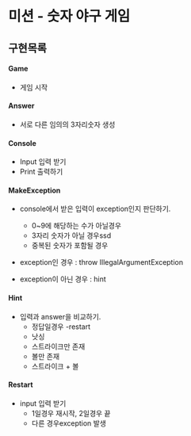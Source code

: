# 미션 - 숫자 야구 게임

## 구현목록



#### Game

* 게임 시작

#### Answer

* 서로 다른 임의의 3자리숫자 생성

#### Console

* Input 입력 받기
* Print 출력하기

#### MakeException

* console에서 받은 입력이 exception인지 판단하기.
  * 0~9에 해당하는 수가 아닐경우
  * 3자리 숫자가 아닐 경우ssd
  * 중복된 숫자가 포함될 경우

* exception인 경우 : throw IllegalArgumentException
* exception이 아닌 경우 : hint

#### Hint

* 입력과 answer을 비교하기.
  * 정답일경우 -restart
  * 낫싱
  * 스트라이크만 존재
  * 볼만 존재
  * 스트라이크 + 볼

#### Restart

* input 입력 받기
  * 1일경우 재시작, 2일경우 끝
  * 다른 경우exception 발생